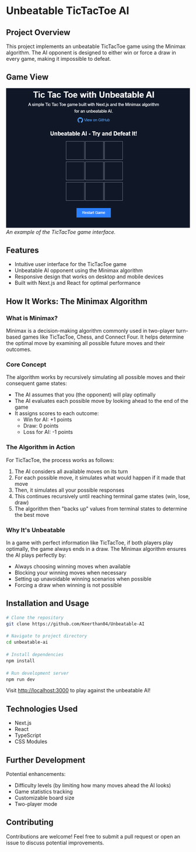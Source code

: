 # Unbeatable TicTacToe AI

## Project Overview

This project implements an unbeatable TicTacToe game using the Minimax algorithm. The AI opponent is designed to either win or force a draw in every game, making it impossible to defeat.

## Game View

![Game View](/public/image.png)
_An example of the TicTacToe game interface._

## Features

- Intuitive user interface for the TicTacToe game
- Unbeatable AI opponent using the Minimax algorithm
- Responsive design that works on desktop and mobile devices
- Built with Next.js and React for optimal performance

## How It Works: The Minimax Algorithm

### What is Minimax?

Minimax is a decision-making algorithm commonly used in two-player turn-based games like TicTacToe, Chess, and Connect Four. It helps determine the optimal move by examining all possible future moves and their outcomes.

### Core Concept

The algorithm works by recursively simulating all possible moves and their consequent game states:

- The AI assumes that you (the opponent) will play optimally
- The AI evaluates each possible move by looking ahead to the end of the game
- It assigns scores to each outcome:
  - Win for AI: +1 points
  - Draw: 0 points
  - Loss for AI: -1 points

### The Algorithm in Action

For TicTacToe, the process works as follows:

1. The AI considers all available moves on its turn
2. For each possible move, it simulates what would happen if it made that move
3. Then, it simulates all your possible responses
4. This continues recursively until reaching terminal game states (win, lose, draw)
5. The algorithm then "backs up" values from terminal states to determine the best move

### Why It's Unbeatable

In a game with perfect information like TicTacToe, if both players play optimally, the game always ends in a draw. The Minimax algorithm ensures the AI plays perfectly by:

- Always choosing winning moves when available
- Blocking your winning moves when necessary
- Setting up unavoidable winning scenarios when possible
- Forcing a draw when winning is not possible

## Installation and Usage

```sh
# Clone the repository
git clone https://github.com/Keerthan04/Unbeatable-AI

# Navigate to project directory
cd unbeatable-ai

# Install dependencies
npm install

# Run development server
npm run dev
```

Visit [http://localhost:3000](http://localhost:3000) to play against the unbeatable AI!

## Technologies Used

- Next.js
- React
- TypeScript
- CSS Modules

## Further Development

Potential enhancements:

- Difficulty levels (by limiting how many moves ahead the AI looks)
- Game statistics tracking
- Customizable board size
- Two-player mode

## Contributing

Contributions are welcome! Feel free to submit a pull request or open an issue to discuss potential improvements.
